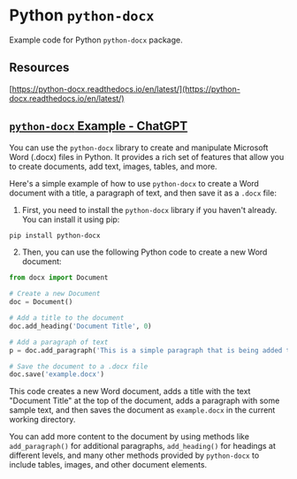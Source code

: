 # Python `python-docx`

Example code for Python `python-docx` package.

## Resources

[https://python-docx.readthedocs.io/en/latest/](https://python-docx.readthedocs.io/en/latest/)

## [`python-docx` Example - ChatGPT](https://chat.openai.com/share/a0e868bf-5eed-4ffe-a368-7f8d0b3fec1e)

You can use the `python-docx` library to create and manipulate Microsoft Word (.docx) files in Python. It provides a rich set of features that allow you to create documents, add text, images, tables, and more.

Here's a simple example of how to use `python-docx` to create a Word document with a title, a paragraph of text, and then save it as a `.docx` file:

1. First, you need to install the `python-docx` library if you haven't already. You can install it using pip:

```sh
pip install python-docx
```

2. Then, you can use the following Python code to create a new Word document:

```python
from docx import Document

# Create a new Document
doc = Document()

# Add a title to the document
doc.add_heading('Document Title', 0)

# Add a paragraph of text
p = doc.add_paragraph('This is a simple paragraph that is being added to the document. ')

# Save the document to a .docx file
doc.save('example.docx')
```

This code creates a new Word document, adds a title with the text "Document Title" at the top of the document, adds a paragraph with some sample text, and then saves the document as `example.docx` in the current working directory.

You can add more content to the document by using methods like `add_paragraph()` for additional paragraphs, `add_heading()` for headings at different levels, and many other methods provided by `python-docx` to include tables, images, and other document elements.

